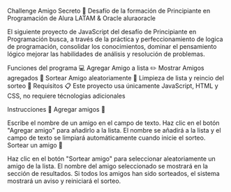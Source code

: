 Challenge Amigo Secreto 🎁
Desafío de la formación de Principiante en Programación de Alura LATAM & Oracle
aluraoracle

El siguiente proyecto de JavaScript del desafío de Principiante en Programación busca, a través de la práctica y perfeccionamiento de logica de programación, consolidar los conocimientos, dominar el pensamiento lógico mejorar las habilidades de análisis y resolución de problemas.

Funciones del programa 💻
Agregar Amigo a lista ✏️
Mostrar Amigos agregados 📄
Sortear Amigo aleatoriamente 🎲
Limpieza de lista y reincio del sorteo 🔄
Requisitos 📋
Este proyecto usa únicamente JavaScript, HTML y CSS, no requiere técnologias adicionales

Instrucciones 📑
Agregar amigos 🙋

Escribe el nombre de un amigo en el campo de texto.
Haz clic en el botón "Agregar amigo" para añadirlo a la lista.
El nombre se añadirá a la lista y el campo de texto se limpiará automáticamente cuando inicie el sorteo.
Sortear un amigo 🎲

Haz clic en el botón "Sortear amigo" para seleccionar aleatoriamente un amigo de la lista.
El nombre del amigo seleccionado se mostrará en la sección de resultados.
Si todos los amigos han sido sorteados, el sistema mostrará un aviso y reiniciará el sorteo.
